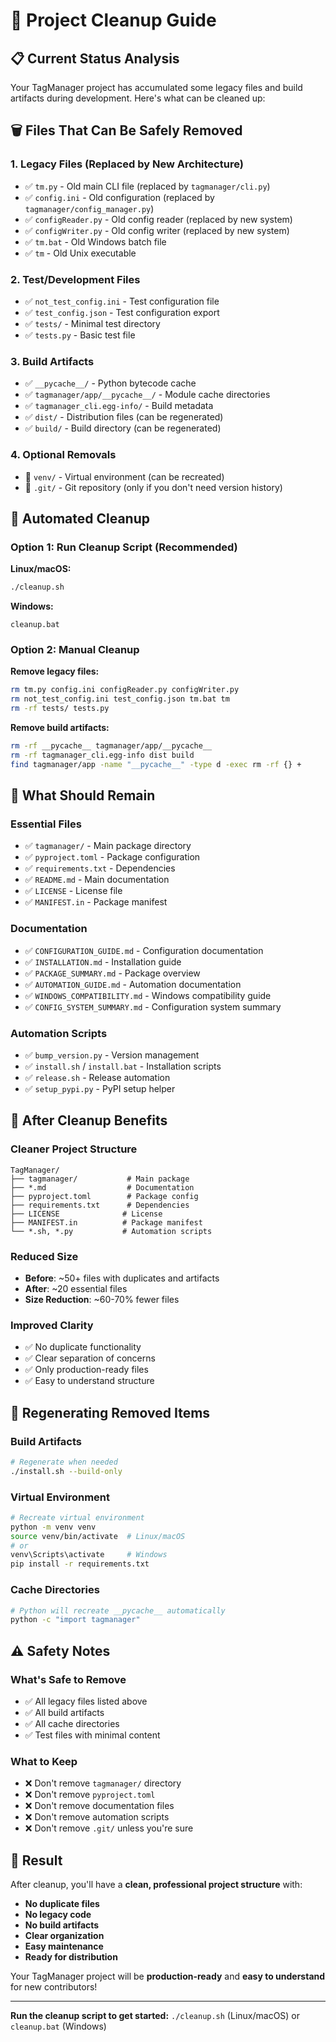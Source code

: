 # 🧹 Project Cleanup Guide

## 📋 **Current Status Analysis**

Your TagManager project has accumulated some legacy files and build artifacts during development. Here's what can be cleaned up:

## 🗑️ **Files That Can Be Safely Removed**

### **1. Legacy Files (Replaced by New Architecture)**

- ✅ `tm.py` - Old main CLI file (replaced by `tagmanager/cli.py`)
- ✅ `config.ini` - Old configuration (replaced by `tagmanager/config_manager.py`)
- ✅ `configReader.py` - Old config reader (replaced by new system)
- ✅ `configWriter.py` - Old config writer (replaced by new system)
- ✅ `tm.bat` - Old Windows batch file
- ✅ `tm` - Old Unix executable

### **2. Test/Development Files**

- ✅ `not_test_config.ini` - Test configuration file
- ✅ `test_config.json` - Test configuration export
- ✅ `tests/` - Minimal test directory
- ✅ `tests.py` - Basic test file

### **3. Build Artifacts**

- ✅ `__pycache__/` - Python bytecode cache
- ✅ `tagmanager/app/__pycache__/` - Module cache directories
- ✅ `tagmanager_cli.egg-info/` - Build metadata
- ✅ `dist/` - Distribution files (can be regenerated)
- ✅ `build/` - Build directory (can be regenerated)

### **4. Optional Removals**

- 🤔 `venv/` - Virtual environment (can be recreated)
- 🤔 `.git/` - Git repository (only if you don't need version history)

## 🚀 **Automated Cleanup**

### **Option 1: Run Cleanup Script (Recommended)**

**Linux/macOS:**

```bash
./cleanup.sh
```

**Windows:**

```batch
cleanup.bat
```

### **Option 2: Manual Cleanup**

**Remove legacy files:**

```bash
rm tm.py config.ini configReader.py configWriter.py
rm not_test_config.ini test_config.json tm.bat tm
rm -rf tests/ tests.py
```

**Remove build artifacts:**

```bash
rm -rf __pycache__ tagmanager/app/__pycache__
rm -rf tagmanager_cli.egg-info dist build
find tagmanager/app -name "__pycache__" -type d -exec rm -rf {} +
```

## 📁 **What Should Remain**

### **Essential Files**

- ✅ `tagmanager/` - Main package directory
- ✅ `pyproject.toml` - Package configuration
- ✅ `requirements.txt` - Dependencies
- ✅ `README.md` - Main documentation
- ✅ `LICENSE` - License file
- ✅ `MANIFEST.in` - Package manifest

### **Documentation**

- ✅ `CONFIGURATION_GUIDE.md` - Configuration documentation
- ✅ `INSTALLATION.md` - Installation guide
- ✅ `PACKAGE_SUMMARY.md` - Package overview
- ✅ `AUTOMATION_GUIDE.md` - Automation documentation
- ✅ `WINDOWS_COMPATIBILITY.md` - Windows compatibility guide
- ✅ `CONFIG_SYSTEM_SUMMARY.md` - Configuration system summary

### **Automation Scripts**

- ✅ `bump_version.py` - Version management
- ✅ `install.sh` / `install.bat` - Installation scripts
- ✅ `release.sh` - Release automation
- ✅ `setup_pypi.py` - PyPI setup helper

## 🎯 **After Cleanup Benefits**

### **Cleaner Project Structure**

```
TagManager/
├── tagmanager/           # Main package
├── *.md                  # Documentation
├── pyproject.toml        # Package config
├── requirements.txt      # Dependencies
├── LICENSE              # License
├── MANIFEST.in          # Package manifest
└── *.sh, *.py           # Automation scripts
```

### **Reduced Size**

- **Before**: ~50+ files with duplicates and artifacts
- **After**: ~20 essential files
- **Size Reduction**: ~60-70% fewer files

### **Improved Clarity**

- ✅ No duplicate functionality
- ✅ Clear separation of concerns
- ✅ Only production-ready files
- ✅ Easy to understand structure

## 🔄 **Regenerating Removed Items**

### **Build Artifacts**

```bash
# Regenerate when needed
./install.sh --build-only
```

### **Virtual Environment**

```bash
# Recreate virtual environment
python -m venv venv
source venv/bin/activate  # Linux/macOS
# or
venv\Scripts\activate     # Windows
pip install -r requirements.txt
```

### **Cache Directories**

```bash
# Python will recreate __pycache__ automatically
python -c "import tagmanager"
```

## ⚠️ **Safety Notes**

### **What's Safe to Remove**

- ✅ All legacy files listed above
- ✅ All build artifacts
- ✅ All cache directories
- ✅ Test files with minimal content

### **What to Keep**

- ❌ Don't remove `tagmanager/` directory
- ❌ Don't remove `pyproject.toml`
- ❌ Don't remove documentation files
- ❌ Don't remove automation scripts
- ❌ Don't remove `.git/` unless you're sure

## 🎉 **Result**

After cleanup, you'll have a **clean, professional project structure** with:

- **No duplicate files**
- **No legacy code**
- **No build artifacts**
- **Clear organization**
- **Easy maintenance**
- **Ready for distribution**

Your TagManager project will be **production-ready** and **easy to understand** for new contributors!

---

**Run the cleanup script to get started:** `./cleanup.sh` (Linux/macOS) or `cleanup.bat` (Windows)
